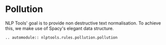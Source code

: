 # Pollution

NLP Tools' goal is to provide non destructive text normalisation. To achieve this, we make use of Spacy's elegant data structure.

```{eval-rst}
.. automodule:: nlptools.rules.pollution.pollution
```
